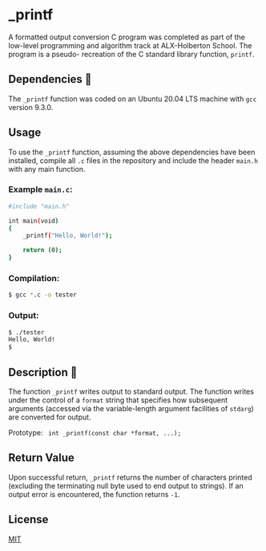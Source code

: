# _printf

A formatted output conversion C program was completed as part of the low-level programming and algorithm track at ALX-Holberton School. The program is a pseudo- recreation of the C standard library function, ```printf```.

## Dependencies 👫

The ```_printf``` function was coded on an Ubuntu 20.04 LTS machine with ```gcc``` version 9.3.0.

## Usage

To use the ```_printf``` function, assuming the above dependencies have been installed, compile all ```.c``` files in the repository and include the header ```main.h``` with any main function.

### Example ```main.c```:

```bash
#include "main.h"

int main(void)
{
    _printf("Hello, World!");

    return (0);
}
```

### Compilation:
```bash
$ gcc *.c -o tester
```

### Output:

```bash
$ ./tester
Hello, World!
$
```
## Description 💬
The function ```_printf``` writes output to standard output. The function writes under the control of a ```format``` string that specifies how subsequent arguments (accessed via the variable-length argument facilities of ```stdarg```) are converted for output.

Prototype: ``` int _printf(const char *format, ...);```


## Return Value
Upon successful return, ```_printf``` returns the number of characters printed (excluding the terminating null byte used to end output to strings). If an output error is encountered, the function returns ```-1```.

## License
[MIT](https://choosealicense.com/licenses/mit/)
